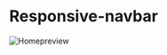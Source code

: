 # Responsive-navbar

![Homepreview](https://github.com/eliran075/Responsive-navbar/assets/84390133/a698e0a1-d893-47c3-87c9-36f4cb8eeac4)
